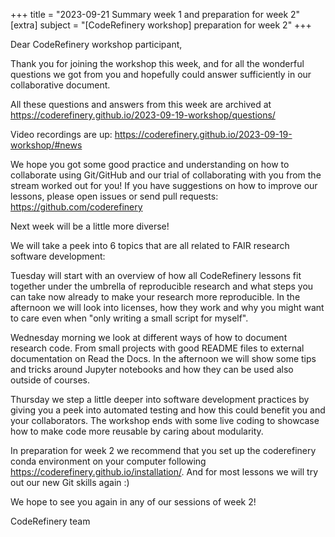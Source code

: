 +++
title = "2023-09-21 Summary week 1 and preparation for week 2" 
[extra] 
subject = "[CodeRefinery workshop] preparation for week 2" 
+++

Dear CodeRefinery workshop participant,

Thank you for joining the workshop this week, and for all the wonderful questions we got from you
and hopefully could answer sufficiently in our collaborative document.

All these questions and answers from this week are archived at https://coderefinery.github.io/2023-09-19-workshop/questions/

Video recordings are up: https://coderefinery.github.io/2023-09-19-workshop/#news

We hope you got some good practice and understanding on how to collaborate using Git/GitHub and
our trial of collaborating with you from the stream worked out for you!
If you have suggestions on how to improve our lessons, please open issues or send pull requests: https://github.com/coderefinery

Next week will be a little more diverse!

We will take a peek into 6 topics that are all related to FAIR research software development:

Tuesday will start with an overview of how all CodeRefinery lessons fit together under the umbrella of reproducible research
and what steps you can take now already to make your research more reproducible. In the afternoon we will look into licenses,
how they work and why you might want to care even when "only writing a small script for myself".

Wednesday morning we look at different ways of how to document research code. From small projects with good README files to
external documentation on Read the Docs. In the afternoon we will show some tips and tricks around Jupyter notebooks and how
they can be used also outside of courses.

Thursday we step a little deeper into software development practices by giving you a peek into automated testing and how this
could benefit you and your collaborators. The workshop ends with some live coding to showcase how to make code more reusable
by caring about modularity.

In preparation for week 2 we recommend that you set up the coderefinery conda environment on your computer
following https://coderefinery.github.io/installation/. And for most lessons
we will try out our new Git skills again :)

We hope to see you again in any of our sessions of week 2!

CodeRefinery team
